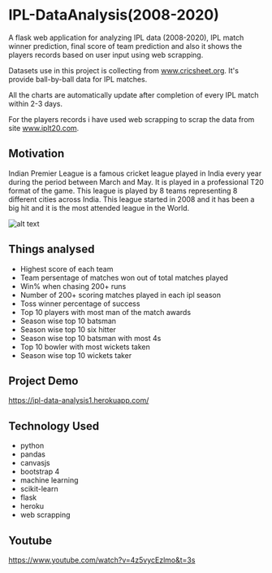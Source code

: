 # IPL-DataAnalysis(2008-2020)
 A flask web application for analyzing IPL data (2008-2020), IPL match winner prediction, final score of team prediction and also it shows the players records based on user input using web scrapping.
 
 Datasets use in this project is collecting from www.cricsheet.org. It's provide ball-by-ball data for IPL matches.
 
 All the charts are automatically update after completion of every IPL match within 2-3 days.
 
 For the players records i have used web scrapping to scrap the data from site www.iplt20.com.

## Motivation
  Indian Premier League is a famous cricket league played in India every year during the period between March and May. It is played in a professional T20 format of the game. This league is played by 8 teams representing 8 different cities across India. This league started in 2008 and it has been a big hit and it is the most attended league in the World.
  
![alt text](https://github.com/Mann1904/IPL-DataAnalysis/blob/main/static/image/ipl1.png)

## Things analysed
- Highest score of each team
- Team persentage of matches won out of total matches played
- Win% when chasing 200+ runs
- Number of 200+ scoring matches played in each ipl season
- Toss winner percentage of success
- Top 10 players with most man of the match awards
- Season wise top 10 batsman
- Season wise top 10 six hitter
- Season wise top 10 batsman with most 4s
- Top 10 bowler with most wickets taken
- Season wise top 10 wickets taker
## Project Demo
https://ipl-data-analysis1.herokuapp.com/

## Technology Used
- python
- pandas
- canvasjs
- bootstrap 4
- machine learning
- scikit-learn
- flask
- heroku
- web scrapping

## Youtube
https://www.youtube.com/watch?v=4z5vycEzlmo&t=3s
